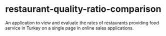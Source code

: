 # restaurant-quality-ratio-comparison
An application to view and evaluate the rates of restaurants providing food service in Turkey on a single page in online sales applications.
